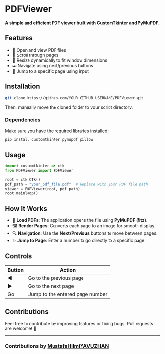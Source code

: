 # PDFViewer

**A simple and efficient PDF viewer built with CustomTkinter and PyMuPDF.**

## Features
- 📄 Open and view PDF files
- 📜 Scroll through pages
- 🔄 Resize dynamically to fit window dimensions
- ⏭ Navigate using next/previous buttons
- 🔢 Jump to a specific page using input

## Installation
```sh
git clone https://github.com/YOUR_GITHUB_USERNAME/PDFViewer.git
```
Then, manually move the cloned folder to your script directory.

### Dependencies
Make sure you have the required libraries installed:
```sh
pip install customtkinter pymupdf pillow
```

## Usage
```python
import customtkinter as ctk
from PDFViewer import PDFViewer

root = ctk.CTk()
pdf_path = "your_pdf_file.pdf"  # Replace with your PDF file path
viewer = PDFViewer(root, pdf_path)
root.mainloop()
```

## How It Works
- 📂 **Load PDFs**: The application opens the file using **PyMuPDF (fitz)**.
- 🖼 **Render Pages**: Converts each page to an image for smooth display.
- 🔍 **Navigation**: Use the **Next/Previous** buttons to move between pages.
- ✨ **Jump to Page**: Enter a number to go directly to a specific page.

## Controls
| Button | Action |
|--------|--------|
| ◀ | Go to the previous page |
| ▶ | Go to the next page |
| Go | Jump to the entered page number |

## Contributions
Feel free to contribute by improving features or fixing bugs. Pull requests are welcome! 🚀

---
### Contributions by [MustafaHilmiYAVUZHAN](https://github.com/MustafaHilmiYAVUZHAN)

